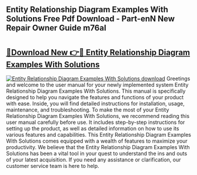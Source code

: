 ## Entity Relationship Diagram Examples With Solutions Free Pdf Download - Part-enN New Repair Owner Guide m76aI

# <h2><a href="http://dfiz5d.blite.top/?on=Entity+Relationship+Diagram+Examples+With+Solutions">🔗Download New 👉🔴 Entity Relationship Diagram Examples With Solutions</a></h2>

[![Entity Relationship Diagram Examples With Solutions download](https://i.imgur.com/lujVjoI.png)](http://dfiz5d.blite.top/?on=Entity+Relationship+Diagram+Examples+With+Solutions)
Greetings and welcome to the user manual for your newly implemented system Entity Relationship Diagram Examples With Solutions. This manual is specifically designed to help you navigate the features and functions of your product with ease. Inside, you will find detailed instructions for installation, usage, maintenance, and troubleshooting. To make the most of your Entity Relationship Diagram Examples With Solutions, we recommend reading this user manual carefully before use. It includes step-by-step instructions for setting up the product, as well as detailed information on how to use its various features and capabilities. This Entity Relationship Diagram Examples With Solutions comes equipped with a wealth of features to maximize your productivity. We believe that the Entity Relationship Diagram Examples With Solutions has been a vital tool in your quest to understand the ins and outs of your latest acquisition. If you need any assistance or clarification, our customer service team is here to help.
